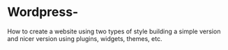 # Wordpress-
How to create a website using two types of style building a simple version and nicer version using plugins, widgets, themes, etc.  
